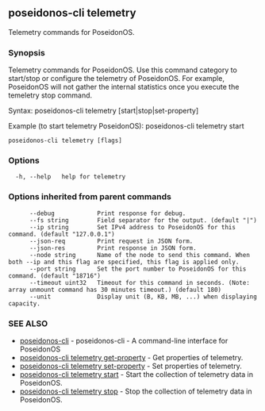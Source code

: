 ## poseidonos-cli telemetry

Telemetry commands for PoseidonOS.

### Synopsis


Telemetry commands for PoseidonOS. Use this command category to
start/stop or configure the telemetry of PoseidonOS. For example,
PoseidonOS will not gather the internal statistics once you execute
the temeletry stop command.  

Syntax: 
  poseidonos-cli telemetry [start|stop|set-property]

Example (to start telemetry PoseidonOS):
  poseidonos-cli telemetry start
	  

```
poseidonos-cli telemetry [flags]
```

### Options

```
  -h, --help   help for telemetry
```

### Options inherited from parent commands

```
      --debug            Print response for debug.
      --fs string        Field separator for the output. (default "|")
      --ip string        Set IPv4 address to PoseidonOS for this command. (default "127.0.0.1")
      --json-req         Print request in JSON form.
      --json-res         Print response in JSON form.
      --node string      Name of the node to send this command. When both --ip and this flag are specified, this flag is applied only.
      --port string      Set the port number to PoseidonOS for this command. (default "18716")
      --timeout uint32   Timeout for this command in seconds. (Note: array unmount command has 30 minutes timeout.) (default 180)
      --unit             Display unit (B, KB, MB, ...) when displaying capacity.
```

### SEE ALSO

* [poseidonos-cli](poseidonos-cli.md)	 - poseidonos-cli - A command-line interface for PoseidonOS
* [poseidonos-cli telemetry get-property](poseidonos-cli_telemetry_get-property.md)	 - Get properties of telemetry.
* [poseidonos-cli telemetry set-property](poseidonos-cli_telemetry_set-property.md)	 - Set properties of telemetry.
* [poseidonos-cli telemetry start](poseidonos-cli_telemetry_start.md)	 - Start the collection of telemetry data in PoseidonOS.
* [poseidonos-cli telemetry stop](poseidonos-cli_telemetry_stop.md)	 - Stop the collection of telemetry data in PoseidonOS.

